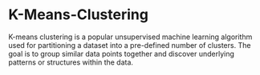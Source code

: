 # K-Means-Clustering

K-means clustering is a popular unsupervised machine learning algorithm used for partitioning a dataset into a pre-defined number of clusters. The goal is to group similar data points together and discover underlying patterns or structures within the data.
